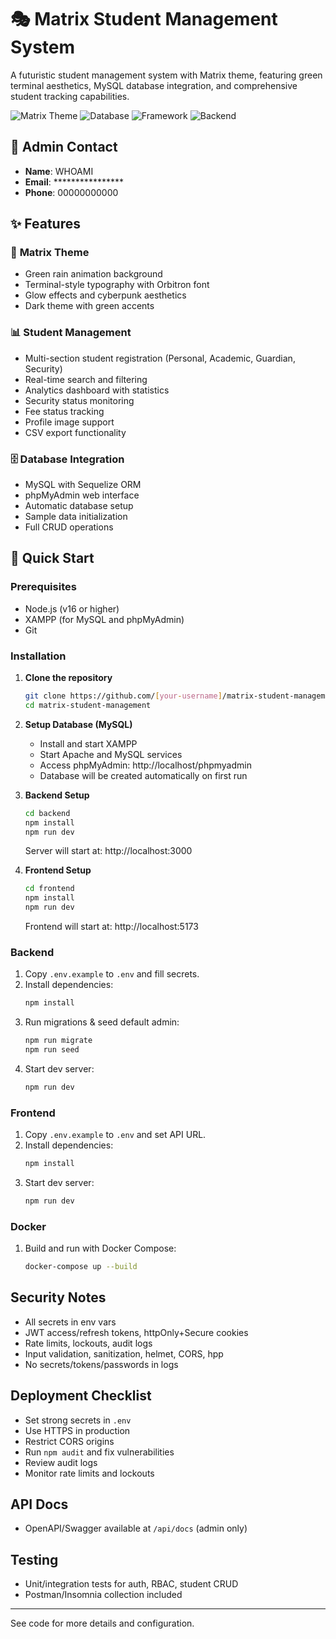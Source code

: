 # 🎭 Matrix Student Management System

A futuristic student management system with Matrix theme, featuring green terminal aesthetics, MySQL database integration, and comprehensive student tracking capabilities.

![Matrix Theme](https://img.shields.io/badge/Theme-Matrix-00ff00)
![Database](https://img.shields.io/badge/Database-MySQL-blue)
![Framework](https://img.shields.io/badge/Frontend-React-61dafb)
![Backend](https://img.shields.io/badge/Backend-Node.js-339933)

## 🎯 **Admin Contact**
- **Name**: WHOAMI
- **Email**: ****************
- **Phone**: 00000000000

## ✨ **Features**

### 🎨 **Matrix Theme**
- Green rain animation background
- Terminal-style typography with Orbitron font
- Glow effects and cyberpunk aesthetics
- Dark theme with green accents

### 📊 **Student Management**
- Multi-section student registration (Personal, Academic, Guardian, Security)
- Real-time search and filtering
- Analytics dashboard with statistics
- Security status monitoring
- Fee status tracking
- Profile image support
- CSV export functionality

### 🗄️ **Database Integration**
- MySQL with Sequelize ORM
- phpMyAdmin web interface
- Automatic database setup
- Sample data initialization
- Full CRUD operations

## 🚀 **Quick Start**

### Prerequisites
- Node.js (v16 or higher)
- XAMPP (for MySQL and phpMyAdmin)
- Git

### Installation

1. **Clone the repository**
   ```bash
   git clone https://github.com/[your-username]/matrix-student-management.git
   cd matrix-student-management
   ```

2. **Setup Database (MySQL)**
   - Install and start XAMPP
   - Start Apache and MySQL services
   - Access phpMyAdmin: http://localhost/phpmyadmin
   - Database will be created automatically on first run

3. **Backend Setup**
   ```bash
   cd backend
   npm install
   npm run dev
   ```
   Server will start at: http://localhost:3000

4. **Frontend Setup**
   ```bash
   cd frontend
   npm install
   npm run dev
   ```
   Frontend will start at: http://localhost:5173

### Backend
1. Copy `.env.example` to `.env` and fill secrets.
2. Install dependencies:
   ```sh
   npm install
   ```
3. Run migrations & seed default admin:
   ```sh
   npm run migrate
   npm run seed
   ```
4. Start dev server:
   ```sh
   npm run dev
   ```

### Frontend
1. Copy `.env.example` to `.env` and set API URL.
2. Install dependencies:
   ```sh
   npm install
   ```
3. Start dev server:
   ```sh
   npm run dev
   ```

### Docker
1. Build and run with Docker Compose:
   ```sh
   docker-compose up --build
   ```

## Security Notes
- All secrets in env vars
- JWT access/refresh tokens, httpOnly+Secure cookies
- Rate limits, lockouts, audit logs
- Input validation, sanitization, helmet, CORS, hpp
- No secrets/tokens/passwords in logs

## Deployment Checklist
- Set strong secrets in `.env`
- Use HTTPS in production
- Restrict CORS origins
- Run `npm audit` and fix vulnerabilities
- Review audit logs
- Monitor rate limits and lockouts

## API Docs
- OpenAPI/Swagger available at `/api/docs` (admin only)

## Testing
- Unit/integration tests for auth, RBAC, student CRUD
- Postman/Insomnia collection included

---

See code for more details and configuration.

